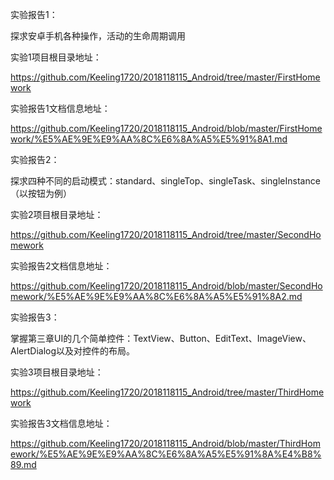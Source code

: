 实验报告1：

探求安卓手机各种操作，活动的生命周期调用

实验1项目根目录地址：

https://github.com/Keeling1720/2018118115_Android/tree/master/FirstHomework

实验报告1文档信息地址：

https://github.com/Keeling1720/2018118115_Android/blob/master/FirstHomework/%E5%AE%9E%E9%AA%8C%E6%8A%A5%E5%91%8A1.md



实验报告2：

探求四种不同的启动模式：standard、singleTop、singleTask、singleInstance（以按钮为例）

实验2项目根目录地址：

https://github.com/Keeling1720/2018118115_Android/tree/master/SecondHomework

实验报告2文档信息地址：

https://github.com/Keeling1720/2018118115_Android/blob/master/SecondHomework/%E5%AE%9E%E9%AA%8C%E6%8A%A5%E5%91%8A2.md



实验报告3：

掌握第三章UI的几个简单控件：TextView、Button、EditText、ImageView、AlertDialog以及对控件的布局。

实验3项目根目录地址：

https://github.com/Keeling1720/2018118115_Android/tree/master/ThirdHomework

实验报告3文档信息地址：

https://github.com/Keeling1720/2018118115_Android/blob/master/ThirdHomework/%E5%AE%9E%E9%AA%8C%E6%8A%A5%E5%91%8A%E4%B8%89.md